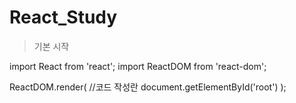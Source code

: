 # React_Study
> 기본 시작

import React from 'react';
import ReactDOM from 'react-dom';


ReactDOM.render(
  //코드 작성란
  document.getElementById('root')
);

